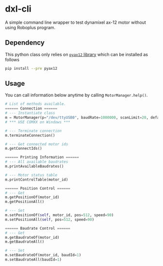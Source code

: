 # dxl-cli

A simple command line wrapper to test dynamixel ax-12 motor without using Roboplus program.

## Dependency

This python class only relies on [`pyax12` library](https://github.com/jeremiedecock/pyax12) which can be installed as follows

```sh
pip install --pre pyax12
```

## Usage

You can call information below anytime by calling `MotorManager.help()`.

```python
# List of methods available.
====== Connection ======
# --- Instantiate class
m = MotorManager(p="/dev/ttyUSB0", baudRate=1000000, scanLimit=20, defaultSpeed=90)
# *** USE COMXX on Windows ***

# --- Terminate connection
m.terminateConnection()

# --- Get connected motor ids
m.getConnectIds()

====== Printing Information ======
# --- All available baudrates
m.printAvailableBaudrates()

# --- Motor status table
m.printControlTable(motor_id)

====== Position Control ======
# --- Get
m.getPositionOf(motor_id)
m.getPositionAll()

# --- Set
m.setPositionOf(self, motor_id, pos=512, speed=90)
m.setPositionAll(self, pos=512, speed=90)

====== Baudrate Control ======
# --- Get
m.getBaudrateOf(motor_id)
m.getBaudrateAll()

# --- Set
m.setBaudrateOf(motor_id, baudId=1)
m.setBaudrateAll(baudId=1)
```